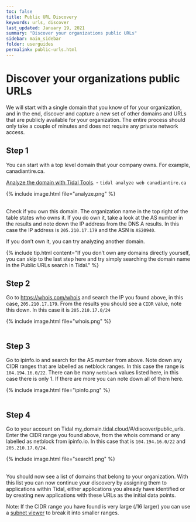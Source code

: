 ```yaml
---
toc: false
title: Public URL Discovery
keywords: urls, discover
last_updated: January 19, 2021
summary: "Discover your organizations public URLs"
sidebar: main_sidebar
folder: userguides
permalink: public-urls.html
---
```


# Discover your organizations public URLs
We will start with a single domain that you know of for your organization, and in the end, discover
and capture a new set of other domains and URLs that are publicly available for your organization.
The entire process should only take a couple of minutes and does not require any private network access.

## Step 1
You can start with a top level domain that your company owns. For example, canadiantire.ca.

[Analyze the domain with Tidal Tools](https://guides.tidal.cloud/analyze.html). - `tidal analyze web canadiantire.ca`

{% include image.html file="analyze.png" %}
<br>
<br>

Check if you own this domain. The organization name in the top right of the table states who owns it.
If you do own it, take a look at the AS number in the results and note down the IP address from the DNS A results.
In this case the IP address is `205.210.17.179` and the ASN is `AS20940`.

If you don’t own it, you can try analyzing another domain.

{% include tip.html content="If you don’t own any domains directly yourself, you can skip to the last step here and
try simply searching the domain name in the Public URLs search in Tidal." %}

## Step 2
Go to https://whois.com/whois and search the IP you found above, in this case, `205.210.17.179`.
From the results you should see a `CIDR` value, note this down. In this case it is `205.210.17.0/24`

{% include image.html file="whois.png" %}
<br>
<br>

## Step 3
Go to ipinfo.io and search for the AS number from above. Note down any CIDR ranges that are labelled as netblock ranges.
In this case the range is `104.194.16.0/22`. There can be many `netblock` values listed here, in this case there is only 1.
If there are more you can note down all of them here.

{% include image.html file="ipinfo.png" %}
<br>
<br>

## Step 4
Go to your account on Tidal my_domain.tidal.cloud/#/discover/public_urls.
Enter the CIDR range you found above, from the whois command or any labelled as netblock from ipinfo.io.
In this case that is `104.194.16.0/22` and `205.210.17.0/24`.

{% include image.html file="search1.png" %}
<br>
<br>

You should now see a list of domains that belong to your organization.
With this list you can now continue your discovery by assigning them to applications within Tidal,
either applications you already have identified or by creating new applications with these URLs as the initial data points.

Note: If the CIDR range you have found is very large (/16 larger) you can use a <a href="https://tidalcloud.com/subnet-builder/">subnet viewer</a> to break it into smaller ranges.
